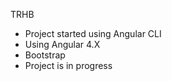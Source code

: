 TRHB

- Project started using Angular CLI 
- Using Angular 4.X
- Bootstrap
- Project is in progress
